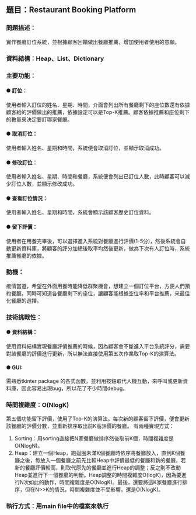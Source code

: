 ## 題目：Restaurant Booking Platform
### 問題描述：
實作餐廳訂位系統，並根據顧客回饋做出餐廳推薦，增加使用者使用的意願。
### 資料結構：Heap、List、Dictionary
### 主要功能：
#### ● 訂位：
使用者輸入訂位的姓名、星期、時間，介面會列出所有餐廳剩下的座位數還有依據顧客給的評價做出的推薦，依據設定可以是Top-K推薦。顧客依據推薦和座位剩下的數量來決定要訂哪家餐廳。
#### ● 取消訂位：
使用者輸入姓名、星期和時間，系統便會取消訂位，並顯示取消成功。
#### ● 修改訂位：
使用者輸入姓名、星期、時間和餐廳，系統便會列出已訂位人數，此時顧客可以減少訂位人數，並顯示修改成功。
#### ● 查看訂位情況：
使用者輸入姓名、星期和時間，系統會顯示該顧客歷史訂位資料。
#### ● 留下評價：
使用者在用餐完畢後，可以選擇進入系統對餐廳進行評價(1-5分)，然後系統會自動更新資料庫，將顧客的評分加總後取平均然後更新，做為下次有人訂位時，系統推薦餐廳的依據。
### 動機：
疫情當道，希望在外面用餐時能降低群聚機會，想建立一個訂位平台，方便人們預約餐廳，同時可知道各餐廳剩下的座位，讓顧客能根據空位率和平台推薦，來最佳化餐廳的選擇。
### 技術挑戰性：
#### ● 資料結構：
使用資料結構實現餐廳評價推薦的時候，因為顧客會不斷進入平台系統評分，需要對該餐廳的評價進行更新，所以無法直接使用第五次作業取Top-K的演算法。
#### ● GUI: 
需熟悉tkinter package 的各式函數，並利用按鈕取代人機互動，來呼叫或更新資料庫，因此容易出現bug，所以花了不少時間debug。
### 時間複雜度：O(NlogK)
第五個功能留下評價，使用了Top-K的演算法。每次新的顧客留下評價，便會更新該餐廳的評價分數，並重新排序取出前K高評價的餐廳。
有兩種實現方式：
1. Sorting：用sorting直接把N家餐廳做排序然後取前K個，時間複雜度是 O(NlogN)。
2. Heap：建立一個Heap，跑迴圈未滿K個餐廳時依序將餐廳放入，直到K個餐廳之後，每放入一個餐廳之前先比較Heap中評價最低的餐廳和新的餐廳，若新的餐廳評價較高，則取代原先的餐廳並進行Heap的調整；反之則不改動Heap並進行下一個餐廳的判斷。Heap調整的時間複雜度O(logK)，因為要進行N次如此的動作，時間複雜度是O(NlogK)。最後，還要將這K家餐廳進行排序，但在N>>K的情況，時間複雜度並不受影響，還是O(NlogK)。
### 執行方式：用main file中的檔案來執行

